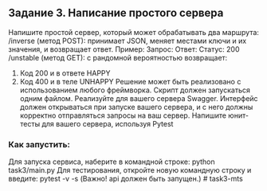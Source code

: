 ## Задание 3. Написание простого сервера
Напишите простой сервер, который может обрабатывать два маршрута:
/inverse (метод POST): принимает JSON, меняет местами ключи и их значения, и возвращает ответ.
Пример:
Запрос:
Ответ:
Статус: 200
/unstable (метод GET): с рандомной вероятностью возвращает:
1. Код 200 и в ответе HAPPY
2. Код 400 и в теле UNHAPPY
Решение может быть реализовано с использованием любого фреймворка. Скрипт должен запускаться одним файлом.
Реализуйте для вашего сервера Swagger. Интерфейс должен открываться при запуске вашего сервера, и с него должны корректно отправляться запросы на ваш сервер.
Напишите юнит-тесты для вашего сервера, используя Pytest
### Как запустить: 
Для запуска сервиса, наберите в командной строке: python task3/main.py Для тестирования, откройте новую командную строку и введите: pytest -v -s (Важно! api должен быть запущен.) # task3-mts
